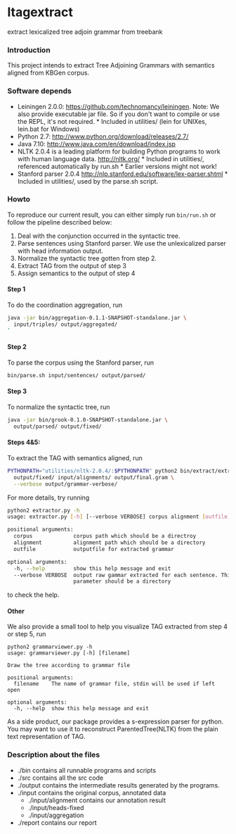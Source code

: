 ltagextract
===========

extract lexicalized tree adjoin grammar from treebank


### Introduction

This project intends to extract Tree Adjoining Grammars with semantics
aligned from KBGen corpus.

### Software depends
* Leiningen 2.0.0: https://github.com/technomancy/leiningen. Note: We
  also provide executable jar file. So if you don't want to compile or
  use the REPL, it's not required.
      * Included in utilities/ (lein for UNIXes, lein.bat for Windows)
* Python 2.7: http://www.python.org/download/releases/2.7/
* Java 7.10: http://www.java.com/en/download/index.jsp
* NLTK 2.0.4 is a leading platform for building Python programs to
  work with human language data. http://nltk.org/
      * Included in utilities/, referenced automatically by run.sh
      * Earlier versions might not work!
* Stanford parser 2.0.4
  http://nlp.stanford.edu/software/lex-parser.shtml
      * Included in utilities/, used by the parse.sh script.

### Howto

To reproduce our current result, you can either simply run
```bin/run.sh``` or follow the pipeline described below:

1. Deal with the conjunction occurred in the syntactic tree.
2. Parse sentences using Stanford parser. We use the unlexicalized
   parser with head information output.
3. Normalize the syntactic tree gotten from step 2.
4. Extract TAG from the output of step 3
5. Assign semantics to the output of step 4


#### Step 1
To do the coordination aggregation, run
```bash
java -jar bin/aggregation-0.1.1-SNAPSHOT-standalone.jar \
  input/triples/ output/aggregated/
`
```

#### Step 2
To parse the corpus using the Stanford parser, run
```bash
bin/parse.sh input/sentences/ output/parsed/
```

#### Step 3
To normalize the syntactic tree, run
```bash
java -jar bin/grook-0.1.0-SNAPSHOT-standalone.jar \
  output/parsed/ output/fixed/
```

#### Steps 4&5:
To extract the TAG with semantics aligned, run
```bash
PYTHONPATH="utilities/nltk-2.0.4/:$PYTHONPATH" python2 bin/extract/extractor.py \
  output/fixed/ input/alignments/ output/final.gram \
  --verbose output/grammar-verbose/
```

For more details, try running
```bash
python2 extractor.py -h
usage: extractor.py [-h] [--verbose VERBOSE] corpus alignment [outfile]

positional arguments:
  corpus             corpus path which should be a directroy
  alignment          alignment path which should be a directory
  outfile            outputfile for extracted grammar

optional arguments:
  -h, --help         show this help message and exit
  --verbose VERBOSE  output raw gammar extracted for each sentence. This
                     parameter should be a directory
```
to check the help.


#### Other
We also provide a small tool to help you visualize TAG extracted from step 4 or step 5, run
```
python2 grammarviewer.py -h
usage: grammarviewer.py [-h] [filename]

Draw the tree according to grammar file

positional arguments:
  filename    The name of grammar file, stdin will be used if left open

optional arguments:
  -h, --help  show this help message and exit
```
As a side product, our package provides a s-expression parser for python. You may want to use it to reconstruct ParentedTree(NLTK) from the plain text representation of TAG.

### Description about the files
* ./bin contains all runnable programs and scripts
* ./src contains all the src code
* ./output contains the intermediate results generated by the programs.
* ./input contains the original corpus, annotated data 
    * ./input/alignment contains our annotation result
    * ./input/heads-fixed
    * ./input/aggregation
* ./report contains our report
